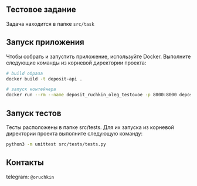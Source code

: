 ## Тестовое задание
Задача находится в папке ```src/task```

## Запуск приложения

Чтобы собрать и запустить приложение, используйте Docker. Выполните следующие команды из корневой директории проекта:

```bash
# build образа
docker build -t deposit-api .

# запуск контейнера
docker run --rm --name deposit_ruchkin_oleg_testovoe -p 8000:8000 deposit-api
```


## Запуск тестов

Тесты расположены в папке src/tests. Для их запуска из корневой директории проекта выполните следующую команду:

```bash
python3 -m unittest src/tests/tests.py
```


## Контакты 
telegram: ```@oruchkin```

